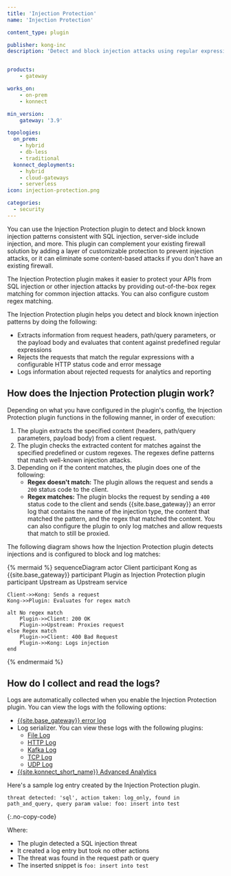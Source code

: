 ```yaml
---
title: 'Injection Protection'
name: 'Injection Protection'

content_type: plugin

publisher: kong-inc
description: 'Detect and block injection attacks using regular expressions'


products:
    - gateway

works_on:
    - on-prem
    - konnect

min_version:
    gateway: '3.9'

topologies:
  on_prem:
    - hybrid
    - db-less
    - traditional
  konnect_deployments:
    - hybrid
    - cloud-gateways
    - serverless
icon: injection-protection.png

categories:
  - security
---
```


You can use the Injection Protection plugin to detect and block known injection patterns consistent with SQL injection, server-side include injection, and more. This plugin can complement your existing firewall solution by adding a layer of customizable protection to prevent injection attacks, or it can eliminate some content-based attacks if you don't have an existing firewall.

The Injection Protection plugin makes it easier to protect your APIs from SQL injection or other injection attacks by providing out-of-the-box regex matching for common injection attacks. 
You can also configure custom regex matching.

The Injection Protection plugin helps you detect and block known injection patterns by doing the following: 
* Extracts information from request headers, path/query parameters, or the payload body and evaluates that content against predefined regular expressions
* Rejects the requests that match the regular expressions with a configurable HTTP status code and error message
* Logs information about rejected requests for analytics and reporting

## How does the Injection Protection plugin work?

Depending on what you have configured in the plugin's config, the Injection Protection plugin functions in the following manner, in order of execution:

1. The plugin extracts the specified content (headers, path/query parameters, payload body) from a client request.
1. The plugin checks the extracted content for matches against the specified predefined or custom regexes. 
The regexes define patterns that match well-known injection attacks.
1. Depending on if the content matches, the plugin does one of the following:
    * **Regex doesn't match:** The plugin allows the request and sends a `200` status code to the client.
    * **Regex matches:** The plugin blocks the request by sending a `400` status code to the client and sends 
    {{site.base_gateway}} an error log that contains the name of the injection type, the content that matched the pattern, and the regex that matched the content. 
    You can also configure the plugin to only log matches and allow requests that match to still be proxied.

The following diagram shows how the Injection Protection plugin detects injections and is configured to block and log matches:

<!--vale off-->
{% mermaid %}
sequenceDiagram
    actor Client
    participant Kong as {{site.base_gateway}}
    participant Plugin as Injection Protection plugin
    participant Upstream as Upstream service

    Client->>Kong: Sends a request
    Kong->>Plugin: Evaluates for regex match

    alt No regex match
        Plugin->>Client: 200 OK
        Plugin->>Upstream: Proxies request
    else Regex match
        Plugin->>Client: 400 Bad Request
        Plugin->>Kong: Logs injection 
    end
{% endmermaid %}
<!--vale on-->

## How do I collect and read the logs?

Logs are automatically collected when you enable the Injection Protection plugin. You can view the logs with the following options:

* [{{site.base_gateway}} error log](/gateway/logs/)
* Log serializer. You can view these logs with the following plugins:
    * [File Log](/plugins/file-log/)
    * [HTTP Log](/plugins/http-log/)
    * [Kafka Log](/plugins/kafka-log/)
    * [TCP Log](/plugins/tcp-log/)
    * [UDP Log](/plugins/udp-log/)
* [{{site.konnect_short_name}} Advanced Analytics](/advanced-analytics/)

Here's a sample log entry created by the Injection Protection plugin. 

```
threat detected: 'sql', action taken: log_only, found in path_and_query, query param value: foo: insert into test
```
{:.no-copy-code}

Where:
* The plugin detected a SQL injection threat
* It created a log entry but took no other actions
* The threat was found in the request path or query
* The inserted snippet is `foo: insert into test`
